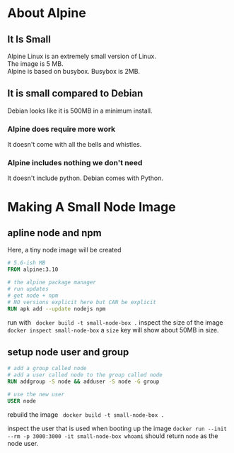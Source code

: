 # About Alpine

## It Is Small

Alpine Linux is an extremely small version of Linux.  
The image is 5 MB.  
Alpine is based on busybox. Busybox is 2MB.

## It is small compared to Debian

Debian looks like it is 500MB in a minimum install.

### Alpine does require more work

It doesn't come with all the bells and whistles.

### Alpine includes nothing we don't need

It doesn't include python. Debian comes with Python.

# Making A Small Node Image
## apline node and npm
Here, a tiny node image will be created
```dockerfile
# 5.6-ish MB
FROM alpine:3.10

# the alpine package manager
# run updates
# get node + npm
# NO versions explicit here but CAN be explicit
RUN apk add --update nodejs npm
```
run with 
``` docker build -t small-node-box .```
inspect the size of the image
```docker inspect small-node-box```
a `size` key will show about 50MB in size.

## setup node user and group
```dockerfile
# add a group called node
# add a user called node to the group called node
RUN addgroup -S node && adduser -S node -G group

# use the new user
USER node
```

rebuild the image
``` docker build -t small-node-box .```  

inspect the user that is used when booting up the image
```docker run --init --rm -p 3000:3000 -it small-node-box whoami```
should return `node` as the node user. 